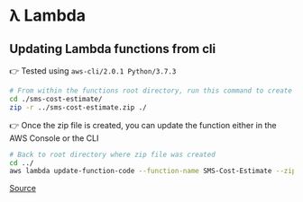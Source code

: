 # λ Lambda

## Updating Lambda functions from cli

👉 Tested using `aws-cli/2.0.1 Python/3.7.3`

```bash
# From within the functions root directory, run this command to create a zip file so the main Python file is at the root.
cd ./sms-cost-estimate/
zip -r ../sms-cost-estimate.zip ./
```

👉 Once the zip file is created, you can update the function either in the AWS Console or the CLI

```bash
# Back to root directory where zip file was created
cd ../
aws lambda update-function-code --function-name SMS-Cost-Estimate --zip-file fileb://sms-cost-estimate.zip
```

[Source](https://aws.amazon.com/premiumsupport/knowledge-center/build-python-lambda-deployment-package/)